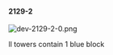 #### 2129-2
![dev-2129-2-0.png](https://github.com/lil-lab/nlvr/raw/master/nlvr/dev/images/0/dev-2129-2-0.png "dev-2129-2-0.png")

ll towers contain 1 blue block